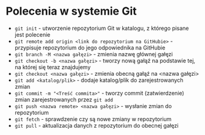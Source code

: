 # Polecenia w systemie Git

- `git init` - utworzenie repozytorium Git w katalogu, z którego pisane jest polecenie
- `git remote add origin <link do repozytorium na GitHubie>` - przypisuje repozytorium do jego odpowiednika na GitHubie
- `git branch -M <nazwa gałęzi>` - zmienia nazwę głównej gałęzi
- `git checkout -b <nazwa gałęzi>` - tworzy nową gałąź na podstawie tej, na której się teraz znajdujemy
- `git checkout <nazwa gałęzi>` - zmienia obecną gałąź na <nazwa gałęzi>
- `git add <katalog/plik>` - dodaje katalog/plik do zarejestrowanych zmian
- `git commit -m "<Treść commita>"` - tworzy commit (zatwierdzenie) zmian zarejestrowanych przez `git add`
- `git push <nazwa remote> <nazwa gałęzi>` - wysłanie zmian do repozytorium
- `git fetch` - sprawdzenie czy są nowe zmiany w repozytorium
- `git pull` - aktualizacja danych z repozytorium do obecnej gałęzi

